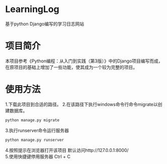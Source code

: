 # LearningLog
基于python Django编写的学习日志网站

# 项目简介
本项目参考《Python编程：从入门到实践（第3版）》中的Django项目编写而成，在原项目的基础上增加了一些功能，使其成为一个较为完整的项目。

# 使用方法
1.下载此项目到合适的路径。
2.在该路径下执行windows命令行命令migrate以创建数据库。
```python
python manage.py migrate
```
3.执行runserver命令运行服务器
```python
python manage.py runserver
```
4.按照提示在浏览器打开该项目
默认访问http://127.0.0.1:8000/
<br>
5.使用快捷键停用服务器
Ctrl + C

